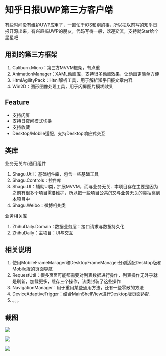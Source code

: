 # 知乎日报UWP第三方客户端

有些时间没有维护UWP应用了，一直忙于iOS和别的事，所以把以前写的知乎日报开源出来，有兴趣搞UWP的朋友，代码写得一般，欢迎交流，支持就Star给个星星吧

## 用到的第三方框架
  1. Caliburn.Micro：第三方MVVM框架，有点重
  2. AnimationManager：XAML动画库，支持很多动画效果，让动画更简单方便
  3. HtmlAgilityPack：Html解析工具，用于解析知乎日报文章内容
  4. Win2D：图形图像处理工具，用于闪屏图片模糊效果

## Feature
* 支持闪屏
* 支持日夜间模式切换
* 支持收藏
* Desktop/Mobile适配，支持Desktop响应式交互

## 类库
业务无关库/通用组件  
1. Shagu.Util：基础组件库，包含一些基础工具  
2. Shagu.Controls：控件库  
3. Shagu.UI：辅助UI类，扩展MVVM，而与业务无关，本项目存在主要是因为之前有很多个项目需要维护，所以把一些项目公共的又与业务无关的类抽离到本项目中  
4. Shagu.Weibo：微博相关类  

业务相关库  
1. ZhihuDaily.Domain：数据业务层：接口请求与数据持久化  
2. ZhihuDaily：主项目：UI与交互

## 相关说明
1. 使用MobileFrameManager和DesktopFrameManager分别适配Desktop版和Mobile版的页面导航
2. RequestUtil：很多页面可能都需要对列表数据进行操作，列表操作无外乎就是刷新，加载更多，缓存三个操作，该类封装了这些操作
3. NavigationManager：用于重用某些通用方法，还有一些零散的方法
4. DeviceAdaptiveTrigger：结合MainShellView进行Desktop版页面适配
5. 。。。


## 截图
![](http://7xqzvt.com1.z0.glb.clouddn.com/16-5-1/1313883.jpg)

![](http://7xqzvt.com1.z0.glb.clouddn.com/16-5-1/48514814.jpg)

![](http://7xqzvt.com1.z0.glb.clouddn.com/16-5-1/68561501.jpg)
